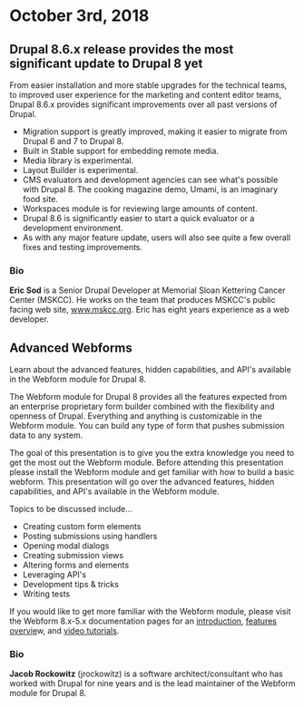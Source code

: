 # October 3rd, 2018

## Drupal 8.6.x release provides the most significant update to Drupal 8 yet

From easier installation and more stable upgrades for the technical teams, to improved user experience for the marketing and content editor teams, Drupal 8.6.x provides significant improvements over all past versions of Drupal.

* Migration support is greatly improved, making it easier to migrate from Drupal 6 and 7 to Drupal 8.
* Built in Stable support for embedding remote media.
* Media library is experimental.
* Layout Builder is experimental.
* CMS evaluators and development agencies can see what's possible with Drupal 8. The cooking magazine demo, Umami, is an imaginary food site. 
* Workspaces module is for reviewing large amounts of content.
* Drupal 8.6 is significantly easier to start a quick evaluator or a development environment. 
* As with any major feature update, users will also see quite a few overall fixes and testing improvements.

### Bio

**Eric Sod** is a Senior Drupal Developer at Memorial Sloan Kettering Cancer Center (MSKCC). He works on the team that produces MSKCC's public facing web site, www.mskcc.org. Eric has eight years experience as a web developer.

## Advanced Webforms

Learn about the advanced features, hidden capabilities, and API's available in the Webform module for Drupal 8.

The Webform module for Drupal 8 provides all the features expected from an enterprise proprietary form builder combined with the flexibility and openness of Drupal.  Everything and anything is customizable in the Webform module.  You can build any type of form that pushes submission data to any system.

The goal of this presentation is to give you the extra knowledge you need to get the most out the Webform module. Before attending this presentation please install the Webform module and get familiar with how to build a basic webform. This presentation will go over the advanced features, hidden capabilities, and API's available in the Webform module.

Topics to be discussed include...
* Creating custom form elements 
* Posting submissions using handlers
* Opening modal dialogs
* Creating submission views
* Altering forms and elements
* Leveraging API's
* Development tips & tricks
* Writing tests

If you would like to get more familiar with the Webform module, please visit the Webform 8.x-5.x documentation pages for an [introduction](https://www.drupal.org/node/2834423), [features overvie](https://www.drupal.org/node/2837024)w, and [video tutorials](https://www.drupal.org/node/2834424).

### Bio

**Jacob Rockowitz** (jrockowitz) is a software architect/consultant who has worked with Drupal for nine years and is the lead maintainer of the Webform module for Drupal 8.
